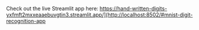 Check out the live Streamlit app here: https://hand-written-digits-yxfmft2mxxeaaebuvgtin3.streamlit.app/](http://localhost:8502/#mnist-digit-recognition-app
